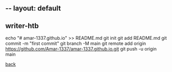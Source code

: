 --
layout: default
---

## writer-htb

echo "# amar-1337.github.io" >> README.md
git init
git add README.md
git commit -m "first commit"
git branch -M main
git remote add origin https://github.com/Amar-1337/amar-1337.github.io.git
git push -u origin main

[back](./)
